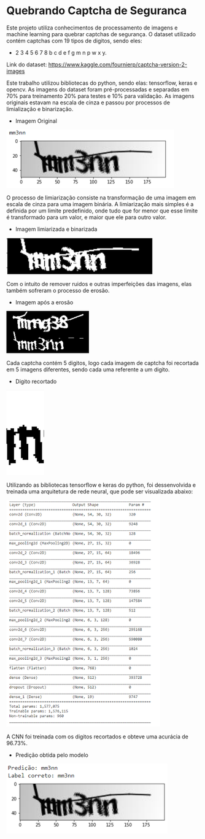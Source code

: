 # Quebrando Captcha de Seguranca
Este projeto utiliza conhecimentos de processamento de imagens e machine learning para quebrar captchas de segurança. O dataset utilizado contém captchas com 19 tipos de digitos, sendo eles: 

 - 2 3 4 5 6 7 8 b c d e f g m n p w x y.

Link do dataset: https://www.kaggle.com/fournierp/captcha-version-2-images

Este trabalho utilizou  bibliotecas do python, sendo elas: tensorflow, keras e opencv.
As imagens do dataset foram pré-processadas e separadas em 70% para treinamento 20% para testes e 10% para validação. As imagens originais estavam na escala de cinza e passou por processos de limialização e binarização.


 - Imagem Original
 
 <img src="imagens/captchaoriginal.png"  />

 O processo de limiarização consiste na transformação de uma imagem em escala de cinza para uma imagem binária. A limiarização mais simples é a definida por um limite predefinido, onde tudo que for menor que esse limite é transformado para um valor, e maior que ele para outro valor.

- Imagem limiarizada e binarizada

 <img src="imagens/limiarização.png"  />
 
 Com o intuito de remover ruidos e outras imperfeições das imagens, elas também sofreram o processo de erosão.
 
 - Imagem após a erosão
 
 <img src="imagens/erosao.png"  />
 
 Cada captcha contém 5 digitos, logo cada imagem de captcha foi recortada em 5 imagens diferentes, sendo cada uma referente a um digito.
 
  - Digito recortado
  
 <img src="imagens/m.png"  />
 
 Utilizando as bibliotecas tensorflow e keras do python, foi dessenvolvida e treinada uma arquitetura de rede neural, que pode ser visualizada abaixo:
 
 <img src="imagens/modelo.png" width="400" />
 
  A CNN foi treinada com os digitos recortados e obteve uma acurácia de 96.73%.
 
 - Predição obtida pelo modelo
 
  <img src="imagens/predicao.png"  />
